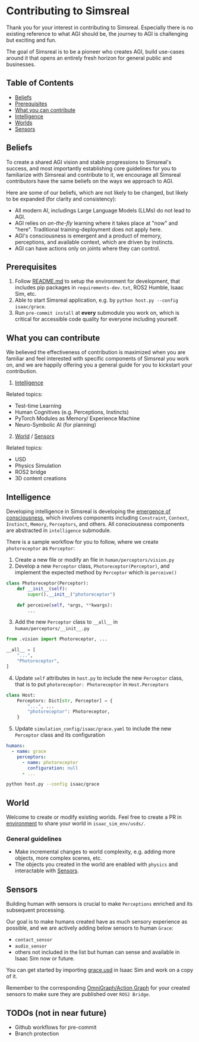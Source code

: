 # Contributing to Simsreal

Thank you for your interest in contributing to Simsreal. Especially there is no existing reference to what AGI should be, the journey to AGI is challenging but exciting and fun.

The goal of Simsreal is to be a pioneer who creates AGI, build use-cases around it that opens an entirely fresh horizon for general public and businesses.

## Table of Contents
- [Beliefs](#beliefs)
- [Prerequisites](#prerequisites)
- [What you can contribute](#what-you-can-contribute)
- [Intelligence](#intelligence)
- [Worlds](#world)
- [Sensors](#sensors)

## Beliefs
To create a shared AGI vision and stable progressions to Simsreal's success, and most importantly establishing core guidelines for you to familiarize with Simsreal and contribute to it, we encourage all Simsreal contributors have the same beliefs on the ways we approach to AGI.

Here are some of our beliefs, which are not likely to be changed, but likely to be expanded (for clarity and consistency):
* All modern AI, includings Large Language Models (LLMs) do not lead to AGI.
* AGI relies on *on-the-fly* learning where it takes place at "now" and "here". Traditional training-deployment does not apply here.
* AGI's consciousness is emergent and a product of memory, perceptions, and available context, which are driven by instincts.
* AGI can have actions only on joints where they can control.

## Prerequisites
1. Follow [README.md](README.md) to setup the environment for development, that includes pip packages in `requirements-dev.txt`, ROS2 Humble, Isaac Sim, etc.
2. Able to start Simsreal application, e.g. by `python host.py --config isaac/grace`.
3. Run `pre-commit install` at **every** submodule you work on, which is critical for accessible code quality for everyone including yourself.

## What you can contribute
We believed the effectiveness of contribution is maximized when you are familiar and feel interested with specific components of Simsreal you work on, and we are happily offering you a general guide for you to kickstart your contribution.

1. [Intelligence](#intelligence)

Related topics:
* Test-time Learning
* Human Cognitives (e.g. Perceptions, Instincts)
* PyTorch Modules as Memory/ Experience Machine
* Neuro-Symbolic AI (for planning)

2. [World](#world) / [Sensors](#sensors)

Related topics:
* USD
* Physics Simulation
* ROS2 bridge
* 3D content creations

## Intelligence
Developing intelligence in Simsreal is developing the [emergence of consciousness](https://github.com/Simsreal/human/blob/main/src/images/flow_draft_2.png), which involves components including `Constraint`, `Context`, `Instinct`, `Memory`, `Perceptors`, and others. All consciousness components are abstracted in `intelligence` submodule.

There is a sample workflow for you to follow, where we create `photoreceptor` as `Perceptor`:

1. Create a new file or modify an file in `human/perceptors/vision.py`
2. Develop a new `Perceptor` class, `Photoreceptor(Perceptor)`, and implement the expected method by `Perceptor` which is `perceive()`
```python
class Photoreceptor(Perceptor):
    def __init__(self):
        super().__init__("photoreceptor")

    def perceive(self, *args, **kwargs):
        ...
```

3. Add the new `Perceptor` class to `__all__` in `human/perceptors/__init__.py`
```python
from .vision import Photoreceptor, ...

__all__ = [
    "...",
    "Photoreceptor",
]
```

4. Update `self` attributes in `host.py` to include the new `Perceptor` class, that is to put `photoreceptor: Photoreceptor` in `Host.Perceptors`
```python
class Host:
    Perceptors: Dict[str, Perceptor] = {
        "...", ...
        "photoreceptor": Photoreceptor,
    }
```
5. Update `simulation_config/isaac/grace.yaml` to include the new `Perceptor` class and its configuration
```yaml
humans:
  - name: grace
    perceptors:
      - name: photoreceptor
        configuration: null
      - ...
```

```bash
python host.py --config isaac/grace
```


## World
Welcome to create or modify existing worlds. Feel free to create a PR in [environment](https://github.com/Simsreal/environment) to share your world in `isaac_sim_env/usds/`.

### General guidelines
* Make incremental changes to world complexity, e.g. adding more objects, more complex scenes, etc.
* The objects you created in the world are enabled with `physics` and interactable with [Sensors](#sensors).

## Sensors
Building human with sensors is crucial to make `Perceptions` enriched and its subsequent processing.

Our goal is to make humans created have as much sensory experience as possible, and we are actively adding below sensors to human `Grace`:
* `contact_sensor`
* `audio_sensor`
* others not included in the list but human can sense and available in Isaac Sim now or future.

You can get started by importing [grace.usd](https://github.com/Simsreal/environment/tree/main/isaac_sim_env/usds) in Isaac Sim and work on a copy of it.

Remember to the corresponding [OmniGraph/Action Graph](https://docs.omniverse.nvidia.com/isaacsim/latest/features/sensors_simulation/sensor_simulation_physics_sensors.html) for your created sensors to make sure they are published over `ROS2 Bridge`.

## TODOs (not in near future)
* Github workflows for pre-commit
* Branch protection
